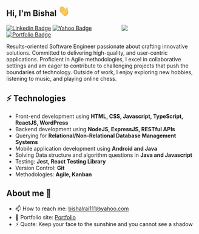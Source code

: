 <h2> Hi, I'm Bishal <img src="https://raw.githubusercontent.com/ABSphreak/ABSphreak/master/gifs/Hi.gif" width="30px"> </h2>

<img align='right' src='https://user-images.githubusercontent.com/5713670/87202985-820dcb80-c2b6-11ea-9f56-7ec461c497c3.gif' width='200"'>

[![Linkedin Badge](https://img.shields.io/badge/-bishalrai-blue?style=flat-square&logo=Linkedin&logoColor=white&link=https://www.linkedin.com/in/bishal-rai-06a209125/)](https://www.linkedin.com/in/bishalrai01/) 
[![Yahoo Badge](https://img.shields.io/badge/-bishalrai111@yahoo.com-c14438?style=flat-square&logo=Yahoo&logoColor=white&link=mailto:bishalrai111@yahoo.com)](mailto:bishalrai111@yahoo.com)
[![Portfolio Badge](https://img.shields.io/badge/website-000000?style=for-the-badge&logo=About.me&logoColor=white)](https://bishalfolio.netlify.app/) 

Results-oriented Software Engineer passionate about crafting innovative solutions. Committed to delivering high-quality, and user-centric applications. Proficient in Agile methodologies, I excel in collaborative settings and am eager to contribute to challenging projects that push the boundaries of technology. Outside of work, I enjoy exploring new hobbies, listening to music, and playing online chess.


## ⚡ Technologies

- Front-end development using **HTML, CSS, Javascript, TypeScript, ReactJS, WordPress**
- Backend development using **NodeJS, ExpressJS, RESTful APIs**
- Querying for **Relational/Non-Relational Database Management Systems**
- Mobile application development using **Android and Java**
- Solving Data structure and algorithm questions in **Java and Javascript**
- Testing: **Jest, React Testing Library**
- Version Control: **Git**
- Methodologies: **Agile, Kanban**

## About me 🤔
- 📫 How to reach me: bishalrai111@yahoo.com
- 🎯 Portfolio site: [Portfolio](https://bishalfolio.netlify.app/)
- ⚡ Quote: Keep your face to the sunshine and you cannot see a shadow
